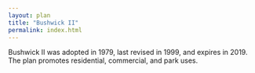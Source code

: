 ```yaml
---
layout: plan
title: "Bushwick II"
permalink: index.html
---
```


Bushwick II was adopted in 1979, last revised in 1999, and expires in 2019. The plan promotes residential, commercial, and park uses.